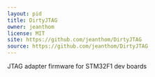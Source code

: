 ```yaml
---
layout: pid
title: DirtyJTAG
owner: jeanthom
license: MIT
site: https://github.com/jeanthom/DirtyJTAG
source: https://github.com/jeanthom/DirtyJTAG
---
```

JTAG adapter firmware for STM32F1 dev boards
